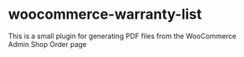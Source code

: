 # woocommerce-warranty-list
This is a small plugin for generating PDF files from the WooCommerce Admin Shop Order page
